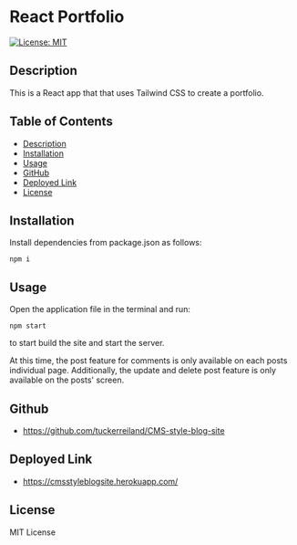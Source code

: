 # React Portfolio

[![License: MIT](https://img.shields.io/badge/License-MIT-yellow.svg)](https://opensource.org/licenses/MIT)
    
## Description

This is a React app that that uses Tailwind CSS to create a portfolio.

## Table of Contents
* [Description](#description)
* [Installation](#installation)
* [Usage](#usage)
* [GitHub](#github)
* [Deployed Link](#deployed-link)
* [License](#license)

## Installation
Install dependencies from package.json as follows: 

```
npm i
```

## Usage
Open the application file in the terminal and run:

```
npm start
```
to start build the site and start the server.  

At this time, the post feature for comments is only available on each posts individual page.  Additionally, the update and delete post feature is only available on the posts' screen.

## Github

* https://github.com/tuckerreiland/CMS-style-blog-site


## Deployed Link
* https://cmsstyleblogsite.herokuapp.com/


## License

MIT License
